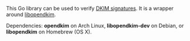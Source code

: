 This Go library can be used to verify
[DKIM signatures](https://en.wikipedia.org/wiki/DomainKeys_Identified_Mail).
It is a wrapper around [libopendkim](http://www.opendkim.org/libopendkim/).

Dependencies: **opendkim** on Arch Linux, **libopendkim-dev** on Debian, or **libopendkim** on Homebrew (OS X).
